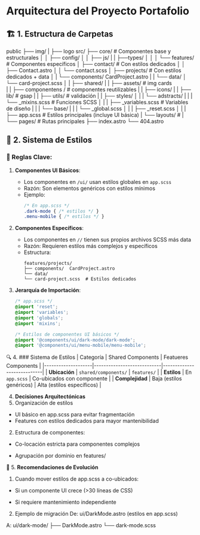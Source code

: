 # Arquitectura del Proyecto Portafolio

## 🏗️ 1. Estructura de Carpetas

public
├── img/
|  ├── logo
src/
├── core/ # Componentes base y estructurales 
│ │ ├── config/ 
│ │ ├── js/ 
| | ├──types/
│ │
│ └── features/ # Componentes específicos
│ ├── contact/ # Con estilos dedicados
│ │ ├── Contact.astro
│ │ └── contact.scss
│ ├── projects/ # Con estilos dedicados + data
│ |  └── components/ CardProject.astro
| |  └── data/
│ └── card-project.scss
│
| ├── shared/
| |  ├── assets/ # img cards  
| |  ├── componentens / # componentes reutilizables
| |  ├── icons/
| |  ├── lib/ # gsap
| |  ├── utils/ # validación
| |  ├── styles/
│ |  |   └── adstracts/
| |  |       └── _mixins.scss # Funciones SCSS
│ |  |       ├── _variables.scss # Variables de diseño 
| |  |   └── base/ 
| |  |       └── _global.scss
│ |  |       ├── _reset.scss
│ |  |   ├── app.scss # Estilos principales (incluye UI básica)
|
└── layouts/ #
|
└── pages/ # Rutas principales
├── index.astro
└── 404.astro


## 🎨 2. Sistema de Estilos

### 📌 Reglas Clave:

1. **Componentes UI Básicos**:
   - Los componentes en `/ui/` usan estilos globales en `app.scss`
   - Razón: Son elementos genéricos con estilos mínimos
   - Ejemplo:
     ```scss
     /* En app.scss */
     .dark-mode { /* estilos */ }
     .menu-mobile { /* estilos */ }
     ```

2. **Componentes Específicos**:
   - Los componentes en `//` tienen sus propios archivos SCSS más data
   - Razón: Requieren estilos más complejos y específicos
   - Estructura:
     ```
     features/projects/
     ├── components/  CardProject.astro
     └── data/ 
     └── card-project.scss  # Estilos dedicados
     ```

3. **Jerarquía de Importación**:
   ```scss
   /* app.scss */
   @import 'reset';
   @import 'variables';
   @import 'globals';
   @import 'mixins';
   
   /* Estilos de componentes UI básicos */
   @import '@components/ui/dark-mode/dark-mode';
   @import '@components/ui/menu-mobile/menu-mobile';

🔍 4. ### Sistema de Estilos
| Categoría          | Shared Components              | Featueres Components        |
|--------------------|----------------------------|----------------------------|
| **Ubicación**      | `shared/components/`          | `features/`    |
| **Estilos**        | En `app.scss`              | Co-ubicados con componente |
| **Complejidad**    | Baja (estilos genéricos)   | Alta (estilos específicos) |


4. **Decisiones Arquitectónicas**
1. Organización de estilos
- UI básico en app.scss para evitar fragmentación
- Features con estilos dedicados para mayor mantenibilidad

2. Estructura de componentes:
- Co-locación estricta para componentes complejos

- Agrupación por dominio en features/



🚀 5. **Recomendaciones de Evolución**
1. Cuando mover estilos de app.scss a co-ubicados:

- Si un componente UI crece (>30 líneas de CSS)

- Si requiere mantenimiento independiente

2. Ejemplo de migración
De:
ui/DarkMode.astro (estilos en app.scss)

A:
ui/dark-mode/
├── DarkMode.astro
└── dark-mode.scss
